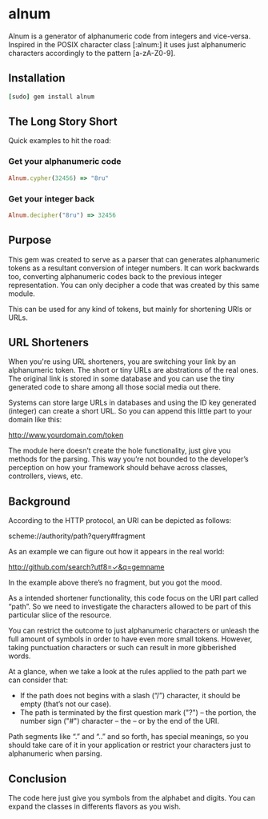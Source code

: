 # alnum

Alnum is a generator of alphanumeric code from integers and vice-versa. Inspired in the POSIX character class [:alnum:] it uses just alphanumeric characters accordingly to the pattern [a-zA-Z0-9].

## Installation

```ruby
[sudo] gem install alnum
```

## The Long Story Short

Quick examples to hit the road:

### Get your alphanumeric code

```ruby
Alnum.cypher(32456) => "8ru"
```

### Get your integer back

```ruby
Alnum.decipher("8ru") => 32456
```

## Purpose

This gem was created to serve as a parser that can generates alphanumeric tokens as a resultant conversion of integer numbers. It can work backwards too, converting alphanumeric codes back to the previous integer representation. You can only decipher a code that was created by this same module.

This can be used for any kind of tokens, but mainly for shortening URIs or URLs.

## URL Shorteners

When you're using URL shorteners, you are switching your link by an alphanumeric token. The short or tiny URLs are abstrations of the real ones. The original link is stored in some database and you can use the tiny generated code to share among all those social media out there.

Systems can store large URLs in databases and using the ID key generated (integer) can create a short URL. So you can append this little part to your domain like this:

http://www.yourdomain.com/token

The module here doesn’t create the hole functionality, just give you methods for the parsing. This way you’re not bounded to the developer’s perception on how your framework should behave across classes, controllers, views, etc.

## Background

According to the HTTP protocol, an URI can be depicted as follows:

scheme://authority/path?query#fragment

As an example we can figure out how it appears in the real world:

http://github.com/search?utf8=✓&q=gemname

In the example above there’s no fragment, but you got the mood.

As a intended shortener functionality, this code focus on the URI part called “path”. So we need to investigate the characters allowed to be part of this particular slice of the resource.

You can restrict the outcome to just alphanumeric characters or unleash the full amount of symbols in order to have even more small tokens. However, taking punctuation characters or such can result in more gibberished words.

At a glance, when we take a look at the rules applied to the path part we can consider that:

* If the path does not begins with a slash (“/”) character, it should be empty (that’s not our case).
* The path is terminated by the first question mark ("?") – the <query> portion, the number sign ("#") character – the <fragment> – or by the end of the URI.

Path segments like “.” and “..” and so forth, has special meanings, so you should take care of it in your application or restrict your characters just to alphanumeric when parsing.

## Conclusion

The code here just give you symbols from the alphabet and digits. You can expand the classes in differents flavors as you wish.
